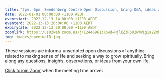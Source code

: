 ```yaml
---
title: "2pm, 6pm: Swedenborg Centre Open Discussion, bring Q&A, ideas and insights from our life"
date: 2022-01-01 00:00:00 +1100 AEDT
eventstart: 2022-12-13 14:00:00 +1100 AEDT
eventend: 2022-12-13 20:00:00 +1100 AEDT
expirydate: 2022-12-13 20:00:00 +1100 AEDT
zoomlink: https://us02web.zoom.us/j/124469612?pwd=NjlOZ3RpU2NWV1g1a2Zmb29ZL3ZsQT09
img: images/opentueID.jpg
---
```


These sessions are informal unscripted open discussions of anything related to making sense of life and seeking a way to grow spiritually. Bring along any questions, insights, observations, or ideas from your own life.

[Click to join Zoom](https://us02web.zoom.us/j/124469612?pwd=NjlOZ3RpU2NWV1g1a2Zmb29ZL3ZsQT09) when the meeting time arrives.